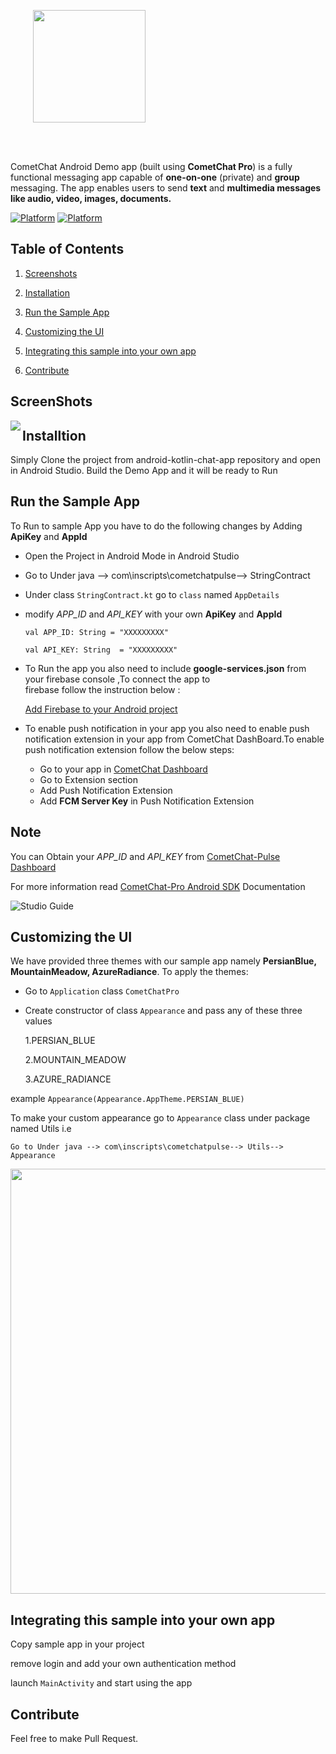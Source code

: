<div style="width:100%">
<div style="width:100%">
	<div style="width:50%; display:inline-block">
		<p align="center">
		<img align="center" width="180" height="180" alt="" src="https://github.com/cometchat-pro/ios-swift-chat-app/blob/master/Screenshots/CometChat%20Logo.png">	
		</p>	
	</div>	
</div>
</br>
</br>
</div>

CometChat Android Demo app (built using **CometChat Pro**) is a fully functional messaging app capable of **one-on-one** (private) and **group** messaging. The app enables users to send **text** and **multimedia messages like audio, video, images, documents.**

[![Platform](https://img.shields.io/badge/Platform-Android-brightgreen.svg)](#)      [![Platform](https://img.shields.io/badge/Language-Kotlin-yellowgreen.svg)](#)

## Table of Contents

1. [Screenshots ](#screenshots)

2. [Installation ](#installtion)

3. [Run the Sample App ](#run-the-sample-app)

4. [Customizing the UI](#customizing-the-ui)

5. [Integrating this sample into your own app](#integrating-this-sample-into-your-own-app)

5. [Contribute](#contribute)



## ScreenShots

 <img align="left" src="https://github.com/cometchat-pro/android-kotlin-chat-app/blob/master/ScreenShot/screenshots.png">

## Installtion

   Simply Clone the project from android-kotlin-chat-app repository and open in Android Studio.
   Build the Demo App and it will be ready to Run




## Run the Sample App



   To Run to sample App you have to do the following changes by Adding **ApiKey** and **AppId**

   - Open the Project in Android Mode in Android Studio

   - Go to Under java --> com\inscripts\cometchatpulse--> StringContract

   - Under class `StringContract.kt`  go to `class` named `AppDetails`

  -  modify *APP_ID* and *API_KEY* with your own **ApiKey** and **AppId**

       `val APP_ID: String = "XXXXXXXXX"`

       `val API_KEY: String  = "XXXXXXXXX"`
       
  - To Run the app you also need to include **google-services.json** from your firebase console ,To connect the app to     
    firebase follow the instruction below :
     
      [Add Firebase to your Android project](https://firebase.google.com/docs/android/setup)
      
  - To enable push notification in your app you also need to enable push notification extension in your app from CometChat       DashBoard.To enable push notification extension follow the below steps:
         
      * Go to your app in [CometChat Dashboard ](https://app.cometchat.com/)
      * Go to Extension section 
      * Add Push Notification Extension
      * Add **FCM Server Key** in Push Notification Extension     

## Note

   You can Obtain your  *APP_ID* and *API_KEY* from [CometChat-Pulse Dashboard](https://app.cometchat.com/)

   For more information read [CometChat-Pro Android SDK](https://prodocs.cometchat.com/docs/android-quick-start) Documentation




  ![Studio Guide](https://github.com/cometchat-pro/android-kotlin-chat-app/blob/master/ScreenShot/guide.png)

 ## Customizing the UI

 We have provided three themes with our sample app namely **PersianBlue, MountainMeadow, AzureRadiance**. To apply the themes:

   - Go to  `Application` class `CometChatPro`

   - Create constructor of  class `Appearance` and pass any of these three values

      1.PERSIAN_BLUE

      2.MOUNTAIN_MEADOW

      3.AZURE_RADIANCE

   example `Appearance(Appearance.AppTheme.PERSIAN_BLUE)`

 To make your custom appearance go to `Appearance` class under package named Utils i.e

    Go to Under java --> com\inscripts\cometchatpulse--> Utils--> Appearance

   <p align="center">
 <img align="center" width="708.5" height="680" src="https://github.com/cometchat-pro/android-kotlin-chat-app/blob/master/ScreenShot/gib.gif">
</p>


## Integrating this sample into your own app
  Copy sample app in your project

  remove login and add your own authentication method

  launch `MainActivity` and start using the app

## Contribute


 Feel free to make Pull Request.
   
